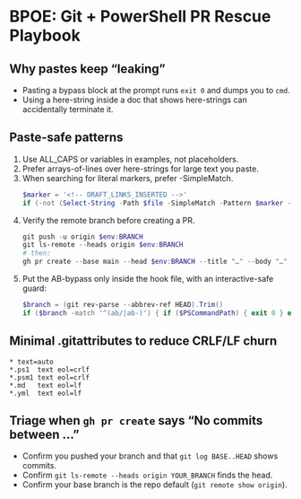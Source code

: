 # BPOE: Git + PowerShell PR Rescue Playbook

## Why pastes keep “leaking”
- Pasting a bypass block at the prompt runs `exit 0` and dumps you to `cmd`.
- Using a here-string inside a doc that shows here-strings can accidentally terminate it.

## Paste-safe patterns
1. Use ALL_CAPS or variables in examples, not <angle> placeholders.
2. Prefer arrays-of-lines over here-strings for large text you paste.
3. When searching for literal markers, prefer -SimpleMatch.
   ```powershell
   $marker = '<!-- DRAFT_LINKS_INSERTED -->'
   if (-not (Select-String -Path $file -SimpleMatch -Pattern $marker -Quiet)) { ... }
   ```
4. Verify the remote branch before creating a PR.
   ```powershell
   git push -u origin $env:BRANCH
   git ls-remote --heads origin $env:BRANCH
   # then:
   gh pr create --base main --head $env:BRANCH --title "…" --body "…"
   ```
5. Put the AB-bypass only inside the hook file, with an interactive-safe guard:
   ```powershell
   $branch = (git rev-parse --abbrev-ref HEAD).Trim()
   if ($branch -match '^(ab/|ab-)') { if ($PSCommandPath) { exit 0 } else { return } }
   ```

## Minimal .gitattributes to reduce CRLF/LF churn
```
* text=auto
*.ps1  text eol=crlf
*.psm1 text eol=crlf
*.md   text eol=lf
*.yml  text eol=lf
```

## Triage when `gh pr create` says “No commits between …”
- Confirm you pushed your branch and that `git log BASE..HEAD` shows commits.
- Confirm `git ls-remote --heads origin YOUR_BRANCH` finds the head.
- Confirm your base branch is the repo default (`git remote show origin`).

